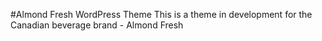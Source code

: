 #Almond Fresh WordPress Theme
This is a theme in development for the Canadian beverage brand - Almond Fresh
